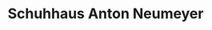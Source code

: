 ---
title: "Schuhhaus Anton Neumeyer"
url: /neukirchen-b-hl-blut/schuhhaus-anton-neumeyer/
shop: Schuhe
---